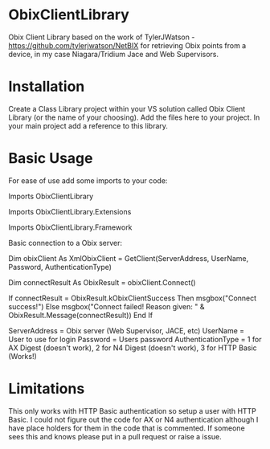# ObixClientLibrary
Obix Client Library based on the work of TylerJWatson - https://github.com/tylerjwatson/NetBIX for retrieving Obix points from a device, in my case Niagara/Tridium Jace and Web Supervisors.

# Installation
Create a Class Library project within your VS solution called Obix Client Library (or the name of your choosing).  Add the files here to your project.  In your main project add a reference to this library.  

# Basic Usage
For ease of use add some imports to your code:

Imports ObixClientLibrary

Imports ObixClientLibrary.Extensions

Imports ObixClientLibrary.Framework


Basic connection to a Obix server: 

Dim obixClient As XmlObixClient = GetClient(ServerAddress, UserName, Password, AuthenticationType)

Dim connectResult As ObixResult = obixClient.Connect()

If connectResult = ObixResult.kObixClientSuccess Then
  msgbox("Connect success!")
Else
  msgbox("Connect failed!  Reason given: " & ObixResult.Message(connectResult))
End If  
                    
ServerAddress = Obix server (Web Supervisor, JACE, etc)
UserName = User to use for login
Password = Users password
AuthenticationType = 1 for AX Digest (doesn't work), 2 for N4 Digest (doesn't work), 3 for HTTP Basic (Works!)


# Limitations
This only works with HTTP Basic authentication so setup a user with HTTP Basic.  I could not figure out the code for AX or N4 authentication although I have place holders for them in the code that is commented.  If someone sees this and knows please put in a pull request or raise a issue.  

